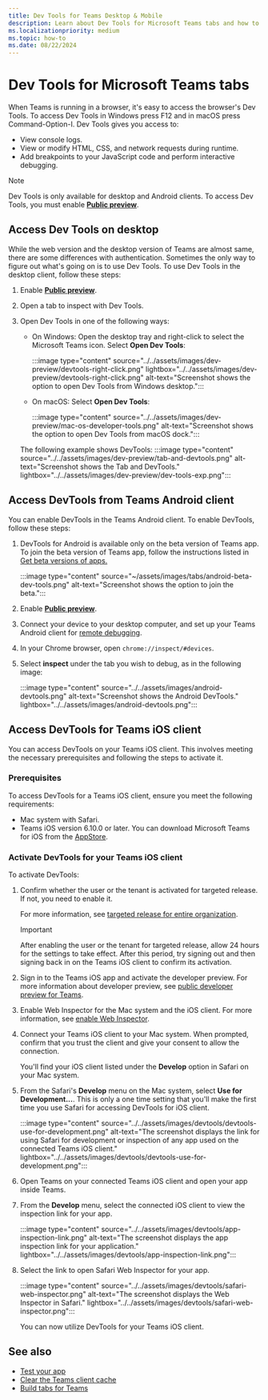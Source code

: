 ```yaml
---
title: Dev Tools for Teams Desktop & Mobile
description: Learn about Dev Tools for Microsoft Teams tabs and how to access and debug Dev Tools using Teams desktop or mobile client (Android).
ms.localizationpriority: medium
ms.topic: how-to
ms.date: 08/22/2024
---
```


# Dev Tools for Microsoft Teams tabs

When Teams is running in a browser, it's easy to access the browser's Dev Tools. To access Dev Tools in Windows press F12 and in macOS press Command-Option-I. Dev Tools gives you access to:

- View console logs.
- View or modify HTML, CSS, and network requests during runtime.
- Add breakpoints to your JavaScript code and perform interactive debugging.

> [!NOTE]
> Dev Tools is only available for desktop and Android clients. To access Dev Tools, you must enable [**Public preview**](~/resources/dev-preview/developer-preview-intro.md#desktop-or-web-client).

## Access Dev Tools on desktop

While the web version and the desktop version of Teams are almost same, there are some differences with authentication. Sometimes the only way to figure out what's going on is to use Dev Tools. To use Dev Tools in the desktop client, follow these steps:

1. Enable [**Public preview**](../../resources/dev-preview/developer-preview-intro.md#desktop-or-web-client).
1. Open a tab to inspect with Dev Tools.
1. Open Dev Tools in one of the following ways:
    - On Windows: Open the desktop tray and right-click to select the Microsoft Teams icon. Select **Open Dev Tools**:

      :::image type="content" source="../../assets/images/dev-preview/devtools-right-click.png" lightbox="../../assets/images/dev-preview/devtools-right-click.png" alt-text="Screenshot shows the option to open Dev Tools from Windows desktop.":::

    - On macOS: Select **Open Dev Tools**:

      :::image type="content" source="../../assets/images/dev-preview/mac-os-developer-tools.png" alt-text="Screenshot shows the option to open Dev Tools from macOS dock.":::

    The following example shows DevTools:
    :::image type="content" source="../../assets/images/dev-preview/tab-and-devtools.png" alt-text="Screenshot shows the Tab and DevTools." lightbox="../../assets/images/dev-preview/dev-tools-exp.png":::

## Access DevTools from Teams Android client

You can enable DevTools in the Teams Android client. To enable DevTools, follow these steps:

1. DevTools for Android is available only on the beta version of Teams app. To join the beta version of Teams app, follow the instructions listed in [Get beta versions of apps.](https://support.google.com/googleplay/answer/7003180?hl=en#:~:text=Get%20beta%20versions%20of%20apps)

   :::image type="content" source="~/assets/images/tabs/android-beta-dev-tools.png" alt-text="Screenshot shows the option to join the beta.":::

1. Enable [**Public preview**](../../resources/dev-preview/developer-preview-intro.md#mobile-client).
1. Connect your device to your desktop computer, and set up your Teams Android client for [remote debugging](https://developers.google.com/web/tools/chrome-devtools/remote-debugging/).
1. In your Chrome browser, open `chrome://inspect/#devices`.
1. Select **inspect** under the tab you wish to debug, as in the following image:

   :::image type="content" source="../../assets/images/android-devtools.png" alt-text="Screenshot shows the Android DevTools." lightbox="../../assets/images/android-devtools.png":::

## Access DevTools for Teams iOS client

You can access DevTools on your Teams iOS client. This involves meeting the necessary prerequisites and following the steps to activate it.

### Prerequisites

To access DevTools for a Teams iOS client, ensure you meet the following requirements:

- Mac system with Safari.
- Teams iOS version 6.10.0 or later. You can download Microsoft Teams for iOS from the [AppStore](https://aka.ms/teamsmobiledownload).

### Activate DevTools for your Teams iOS client

To activate DevTools:

1. Confirm whether the user or the tenant is activated for targeted release. If not, you need to enable it.

   For more information, see [targeted release for entire organization](/microsoft-365/admin/manage/release-options-in-office-365?view=o365-worldwide.md#targeted-release-for-entire-organization&preserve-view=true).

   > [!IMPORTANT]
   > After enabling the user or the tenant for targeted release, allow 24 hours for the settings to take effect. After this period, try signing out and then signing back in on the Teams iOS client to confirm its activation.

1. Sign in to the Teams iOS app and activate the developer preview. For more information about developer preview, see [public developer preview for Teams](../../resources/dev-preview/developer-preview-intro.md).

1. Enable Web Inspector for the Mac system and the iOS client. For more information, see [enable Web Inspector](https://webkit.org/web-inspector/enabling-web-inspector/).

1. Connect your Teams iOS client to your Mac system. When prompted, confirm that you trust the client and give your consent to allow the connection.

    You'll find your iOS client listed under the **Develop** option in Safari on your Mac system.

1. From the Safari's **Develop** menu on the Mac system, select **Use for Development...**. This is only a one time setting that you'll make the first time you use Safari for accessing DevTools for iOS client.

   :::image type="content" source="../../assets/images/devtools/devtools-use-for-development.png" alt-text="The screenshot displays the link for using Safari for development or inspection of any app used on the connected Teams iOS client." lightbox="../../assets/images/devtools/devtools-use-for-development.png":::

1. Open Teams on your connected Teams iOS client and open your app inside Teams.

1. From the **Develop** menu, select the connected iOS client to view the inspection link for your app.

   :::image type="content" source="../../assets/images/devtools/app-inspection-link.png" alt-text="The screenshot displays the app inspection link for your application." lightbox="../../assets/images/devtools/app-inspection-link.png":::

1. Select the link to open Safari Web Inspector for your app.

   :::image type="content" source="../../assets/images/devtools/safari-web-inspector.png" alt-text="The screenshot displays the Web Inspector in Safari." lightbox="../../assets/images/devtools/safari-web-inspector.png":::

   You can now utilize DevTools for your Teams iOS client.

## See also

- [Test your app](../../concepts/build-and-test/test-app-overview.md)
- [Clear the Teams client cache](/microsoftteams/troubleshoot/teams-administration/clear-teams-cache)
- [Build tabs for Teams](../what-are-tabs.md)
